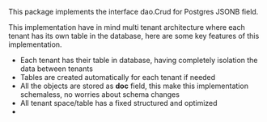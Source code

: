 This package implements the interface dao.Crud for Postgres JSONB field.

This implementation have in mind multi tenant architecture where each tenant has its 
own table in the database, here are some key features of this implementation.

- Each tenant has their table in database, having completely isolation the data between tenants
- Tables are created automatically for each tenant if needed
- All the objects are stored as **doc** field, this make this implementation schemaless, no worries about schema changes
- All tenant space/table has a fixed structured and optimized
- 